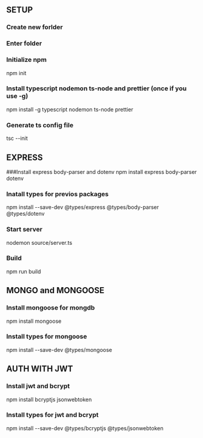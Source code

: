 ## SETUP
### Create new forlder
### Enter folder

### Initialize npm
npm init  

### Install typescript nodemon ts-node and prettier (once if you use -g)
npm install -g typescript nodemon ts-node prettier

### Generate ts config file 
tsc --init  

## EXPRESS
###Install express body-parser and dotenv
npm install express body-parser dotenv 

### Inatall types for previos packages
npm install --save-dev @types/express @types/body-parser @types/dotenv

### Start server 
nodemon source/server.ts 

### Build 
npm run build

## MONGO and MONGOOSE
### Install mongoose for mongdb
npm install mongoose 

### Install types for mongoose
npm install --save-dev @types/mongoose


## AUTH WITH JWT
### Install jwt and bcrypt
npm install bcryptjs jsonwebtoken 

### Install types for jwt and bcrypt
npm install --save-dev @types/bcryptjs @types/jsonwebtoken
